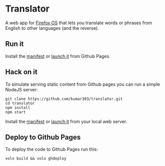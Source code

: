 # Translator

A web app for [Firefox OS](https://developer.mozilla.org/en-US/docs/Mozilla/Firefox_OS)
that lets you translate words or phrases from English to other languages (and the
reverse).

## Run it

Install the [manifest](http://kumar303.github.com/translator/manifest.webapp)
or [launch it](http://kumar303.github.com/translator/)
from Github Pages.

## Hack on it

To simulate serving static content from Github pages
you can run a simple NodeJS server:

    git clone https://github.com/kumar303/translator.git
    cd translator
    npm install
    npm start

Install the [manifest](http://0.0.0.0:3000/translator/manifest.webapp)
or [launch it](http://0.0.0.0:3000/translator/) from your local web server.

## Deploy to Github Pages

To deploy the code to Github Pages run this:

    volo build && volo ghdeploy
